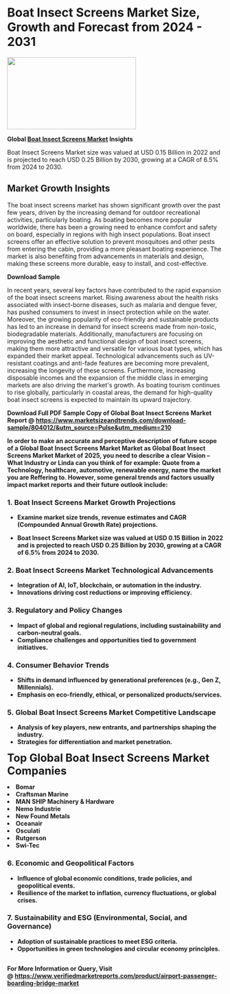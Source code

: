 <H1>Boat Insect Screens Market Size, Growth and Forecast from 2024 - 2031</H1><img class="aligncenter size-medium wp-image-584254" src="https://thirdeyenews.in/wp-content/uploads/2024/09/Global-Market-Research-300x168.jpeg" alt="" width="300" height="168" /><p><strong>Global&nbsp;<a href="https://www.marketsizeandtrends.com/download-sample/804012/&amp;utm_source=Pulse&amp;utm_medium=210">Boat Insect Screens Market</a> Insights</strong></p><p>Boat Insect Screens Market size was valued at USD 0.15 Billion in 2022 and is projected to reach USD 0.25 Billion by 2030, growing at a CAGR of 6.5% from 2024 to 2030.</p><p><h2>Market Growth Insights</h2> <p>The boat insect screens market has shown significant growth over the past few years, driven by the increasing demand for outdoor recreational activities, particularly boating. As boating becomes more popular worldwide, there has been a growing need to enhance comfort and safety on board, especially in regions with high insect populations. Boat insect screens offer an effective solution to prevent mosquitoes and other pests from entering the cabin, providing a more pleasant boating experience. The market is also benefiting from advancements in materials and design, making these screens more durable, easy to install, and cost-effective.</p> <p><strong>Download Sample</strong></p> <p>In recent years, several key factors have contributed to the rapid expansion of the boat insect screens market. Rising awareness about the health risks associated with insect-borne diseases, such as malaria and dengue fever, has pushed consumers to invest in insect protection while on the water. Moreover, the growing popularity of eco-friendly and sustainable products has led to an increase in demand for insect screens made from non-toxic, biodegradable materials. Additionally, manufacturers are focusing on improving the aesthetic and functional design of boat insect screens, making them more attractive and versatile for various boat types, which has expanded their market appeal. Technological advancements such as UV-resistant coatings and anti-fade features are becoming more prevalent, increasing the longevity of these screens. Furthermore, increasing disposable incomes and the expansion of the middle class in emerging markets are also driving the market's growth. As boating tourism continues to rise globally, particularly in coastal areas, the demand for high-quality boat insect screens is expected to maintain its upward trajectory.</p> <p><strong></p><p><span class=""><strong>Download Full PDF Sample Copy of Global Boat Insect Screens Market Report</strong> @ <a href="https://www.marketsizeandtrends.com/download-sample/804012/&amp;utm_source=Pulse&amp;utm_medium=210" target="_blank">https://www.marketsizeandtrends.com/download-sample/804012/&amp;utm_source=Pulse&amp;utm_medium=210</a></span></p><p>In order to make an accurate and perceptive description of future scope of a Global&nbsp;Boat Insect Screens Market Market as Global&nbsp;Boat Insect Screens Market Market of 2025, you need to describe a clear Vision &ndash; What Industry or Linda can you think of for example: Quote from a Technology, healthcare, automotive, renewable energy, name the market you are Reffering to. However, some general trends and factors usually impact market reports and their future outlook include:</p><h3>1.&nbsp;<strong>Boat Insect Screens Market Growth Projections</strong></h3><ul><li>Examine market size trends, revenue estimates and CAGR (Compounded Annual Growth Rate) projections.</li><li><p>Boat Insect Screens Market size was valued at USD 0.15 Billion in 2022 and is projected to reach USD 0.25 Billion by 2030, growing at a CAGR of 6.5% from 2024 to 2030.</p></li></ul><h3>2.&nbsp;<strong>Boat Insect Screens Market Technological Advancements</strong></h3><ul><li>Integration of AI, IoT, blockchain, or automation in the industry.</li><li>Innovations driving cost reductions or improving efficiency.</li></ul><h3>3.&nbsp;<strong>Regulatory and Policy Changes</strong></h3><ul><li>Impact of global and regional regulations, including sustainability and carbon-neutral goals.</li><li>Compliance challenges and opportunities tied to government initiatives.</li></ul><h3>4.&nbsp;<strong>Consumer Behavior Trends</strong></h3><ul><li>Shifts in demand influenced by generational preferences (e.g., Gen Z, Millennials).</li><li>Emphasis on eco-friendly, ethical, or personalized products/services.</li></ul><h3>5.&nbsp;<strong>Global Boat Insect Screens Market Competitive Landscape</strong></h3><ul><li>Analysis of key players, new entrants, and partnerships shaping the industry.</li><li>Strategies for differentiation and market penetration.</li></ul><p data-pm-slice="1 1 []"><span style="color: inherit; font-family: inherit; font-size: 25px;">Top Global Boat Insect Screens Market Companies</span></p><div class="" data-test-id=""><p><li>Bomar</li><li> Craftsman Marine</li><li> MAN SHIP Machinery & Hardware</li><li> Nemo Industrie</li><li> New Found Metals</li><li> Oceanair</li><li> Osculati</li><li> Rutgerson</li><li> Swi-Tec</li></p></div><h3>6.&nbsp;<strong>Economic and Geopolitical Factors</strong></h3><ul><li>Influence of global economic conditions, trade policies, and geopolitical events.</li><li>Resilience of the market to inflation, currency fluctuations, or global crises.</li></ul><h3>7.&nbsp;<strong>Sustainability and ESG (Environmental, Social, and Governance)</strong></h3><ul><li>Adoption of sustainable practices to meet ESG criteria.</li><li>Opportunities in green technologies and circular economy principles.</li></ul><h2><strong style="font-size: 14px;">For More Information or Query, Visit @&nbsp;</strong><a style="background-color: #ffffff; font-size: 14px;" href="https://www.marketsizeandtrends.com/report/boat-insect-screens-market/" target="_blank">https://www.verifiedmarketreports.com/product/airport-passenger-boarding-bridge-market</a></h2>
